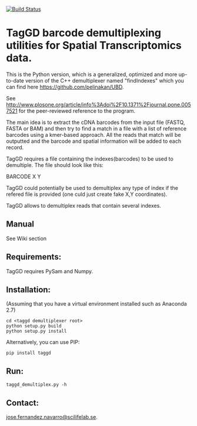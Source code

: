 [![Build Status](https://travis-ci.org/JoelSjostrand/taggd.svg?branch=master)](https://travis-ci.org/JoelSjostrand/taggd)

# TagGD barcode demultiplexing utilities for Spatial Transcriptomics data.

This is the Python version, which is a generalized, optimized and more
up-to-date version of the C++ demultiplexer named "findIndexes"
which you can find here https://github.com/pelinakan/UBD.

See http://www.plosone.org/article/info%3Adoi%2F10.1371%2Fjournal.pone.0057521
for the peer-reviewed reference to the program.

The main idea is to extract the cDNA barcodes
from the input file (FASTQ, FASTA or BAM) and then
try to find a match in a file with a list
of reference barcodes using a kmer-based approach.
All the reads that match will be outputted and the barcode
and spatial information will be added to each record.

TagGD requires a file containing the indexes(barcodes)
to be used to demultiple. The file should look like this:

BARCODE X Y

TagGD could potentially be used to demultiplex any type of index
if the refered file is provided (one culd just create fake X,Y coordinates).

TagGD allows to demultiplex reads that contain several indexes.

## Manual

See Wiki section

## Requirements:

TagGD requires PySam and Numpy.

## Installation:

(Assuming that you have a virtual environment
installed such as Anaconda 2.7)

    cd <taggd demultiplexer root>
    python setup.py build
    python setup.py install
    
Alternatively, you can use PIP:
 
    pip install taggd  

## Run:

    taggd_demultiplex.py -h


## Contact: 

jose.fernandez.navarro@scilifelab.se.
